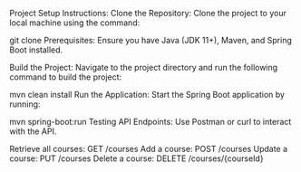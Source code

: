 Project Setup Instructions:
Clone the Repository:
Clone the project to your local machine using the command:

git clone <repository-url>
Prerequisites:
Ensure you have Java (JDK 11+), Maven, and Spring Boot installed.


Build the Project:
Navigate to the project directory and run the following command to build the project:

mvn clean install
Run the Application:
Start the Spring Boot application by running:


mvn spring-boot:run
Testing API Endpoints:
Use Postman or curl to interact with the API.

Retrieve all courses: GET /courses
Add a course: POST /courses
Update a course: PUT /courses
Delete a course: DELETE /courses/{courseId}
